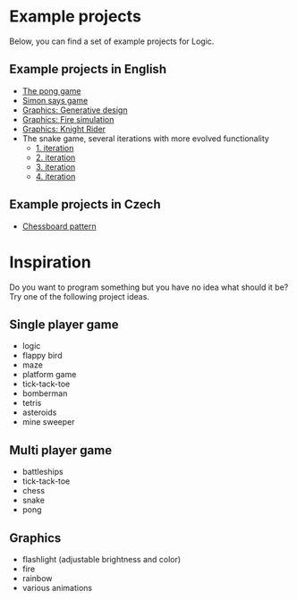 # Example projects

Below, you can find a set of example projects for Logic.

## Example projects in English

- [The pong game](https://github.com/RoboticsBrno/Logic_library/tree/main/examples/game-pong)
- [Simon says game](https://github.com/RoboticsBrno/Logic_library/tree/main/examples/game-simon)
- [Graphics: Generative design](https://github.com/RoboticsBrno/Logic_library/tree/main/examples/graphics_01_generativeDesign)
- [Graphics: Fire simulation](https://github.com/RoboticsBrno/Logic_library/tree/main/examples/graphics_02_fire)
- [Graphics: Knight Rider](https://github.com/RoboticsBrno/Logic_library/tree/main/examples/graphics_03_knight_rider)
- The snake game, several iterations with more evolved functionality
    - [1. iteration](https://github.com/RoboticsBrno/Logic_library/tree/main/examples/snake_01_dot_move)
    - [2. iteration](https://github.com/RoboticsBrno/Logic_library/tree/main/examples/snake_01_dot_move_infin)
    - [3. iteration](https://github.com/RoboticsBrno/Logic_library/tree/main/examples/snake_02_change_direction)
    - [4. iteration](https://github.com/RoboticsBrno/Logic_library/tree/main/examples/snake_03_tail)

## Example projects in Czech

- [Chessboard pattern](https://github.com/RoboticsBrno/Logic_library/tree/main/examples/sachovnice)

# Inspiration

Do you want to program something but you have no idea what should it be? Try one of the following project ideas.

## Single player game

- logic
- flappy bird
- maze
- platform game
- tick-tack-toe
- bomberman
- tetris
- asteroids
- mine sweeper

## Multi player game
- battleships
- tick-tack-toe
- chess
- snake
- pong

## Graphics
- flashlight (adjustable brightness and color)
- fire
- rainbow
- various animations
